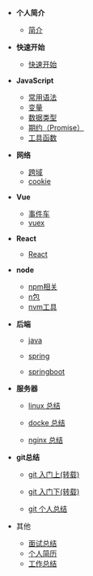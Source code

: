 - **个人简介**

  - [简介](README.md)
- **快速开始**

  - [快速开始](zh-cn/quickstart.md)

* **JavaScript**

  - [常用语法](zh-cn/frontEnd/js/js.md)
  - [变量](zh-cn/frontEnd/js/variable.md)
  - [数据类型](zh-cn/frontEnd/js/dataType.md)
  - [期约（Promise）](zh-cn/frontEnd/js/promise.md)
  - [工具函数](zh-cn/frontEnd/js/utilsFunction.md)

* **网络**

  - [跨域](zh-cn/frontEnd/network/http.md)
  - [cookie](zh-cn/frontEnd/network/cookie.md)
* **Vue**

  - [事件车](zh-cn/frontEnd/vue/bus.md)
  - [vuex](zh-cn/frontEnd/vue/vuex.md)

* **React**

  - [React](zh-cn/frontEnd/react/reactBase.md)

* **node**

  - [npm相关](zh-cn/frontEnd/node/nodeCommand.md)
  - [n包](zh-cn/frontEnd/node/nCommand.md)
  - [nvm工具](zh-cn/frontEnd/node/nvmTool.md)

* **后端**

  - [java](zh-cn/expect.md)

  - [spring](zh-cn/expect.md)

  - [springboot](zh-cn/expect.md)

* **服务器**

  - [linux 总结](zh-cn/rearEnd/linux/linuxCommand.md)

  - [docke 总结](zh-cn/rearEnd/docker/dockerCommand.md)

  - [nginx 总结](zh-cn/rearEnd/nginx/nginx.md)

* **git总结**

  - [git 入门上(转载)](zh-cn/other/git/git入门上.md)

  - [git 入门下(转载)](zh-cn/other/git/git入门下.md)

  - [git 个人总结](zh-cn/other/git/git总结.md)

* 其他
  - [面试总结](zh-cn/other/interview/面试总结.md)
  - [个人简历](zh-cn/other/personalResume/index.md)
  - [工作总结](zh-cn/other/experience.md)